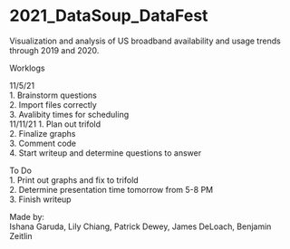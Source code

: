 # 2021_DataSoup_DataFest  
Visualization and analysis of US broadband availability and usage trends through 2019 and 2020. 

Worklogs
  
11/5/21  
    1. Brainstorm questions  
    2. Import files correctly  
    3. Avalibity times for scheduling  
11/11/21
    1. Plan out trifold  
    2. Finalize graphs  
    3. Comment code  
    4. Start writeup and determine questions to answer  
    
To Do  
    1. Print out graphs and fix to trifold  
    2. Determine presentation time tomorrow from 5-8 PM  
    3. Finish writeup  
  
  
Made by:  
Ishana Garuda, Lily Chiang, Patrick Dewey, James DeLoach, Benjamin Zeitlin 
